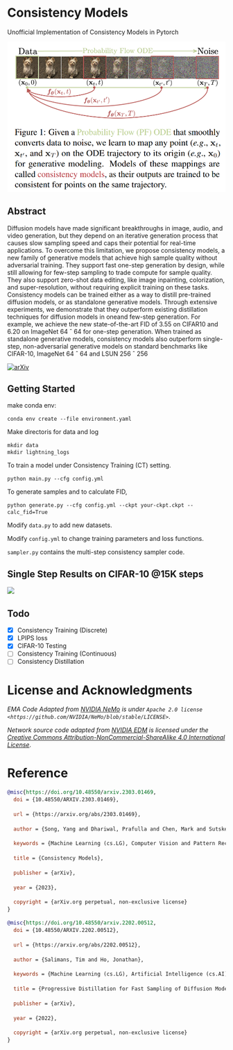 # Consistency Models
Unofficial Implementation of Consistency Models in Pytorch

![](contents/model.png)

## Abstract
Diffusion models have made significant breakthroughs in image, audio, and video generation,
but they depend on an iterative generation process
that causes slow sampling speed and caps their
potential for real-time applications. To overcome
this limitation, we propose consistency models,
a new family of generative models that achieve
high sample quality without adversarial training.
They support fast one-step generation by design,
while still allowing for few-step sampling to trade
compute for sample quality. They also support
zero-shot data editing, like image inpainting, colorization, and super-resolution, without requiring explicit training on these tasks. Consistency
models can be trained either as a way to distill
pre-trained diffusion models, or as standalone generative models. Through extensive experiments,
we demonstrate that they outperform existing distillation techniques for diffusion models in oneand few-step generation. For example, we achieve
the new state-of-the-art FID of 3.55 on CIFAR10 and 6.20 on ImageNet 64 ˆ 64 for one-step
generation. When trained as standalone generative models, consistency models also outperform
single-step, non-adversarial generative models on
standard benchmarks like CIFAR-10, ImageNet
64 ˆ 64 and LSUN 256 ˆ 256

[![arXiv](https://img.shields.io/badge/arXiv-2303.01469-b31b1b.svg?style=flat-square)](https://arxiv.org/abs/2303.01469)


## Getting Started

make conda env:
```
conda env create --file environment.yaml
```

Make directoris for data and log
```
mkdir data
mkdir lightning_logs
```

To train a model under Consistency Training (CT) setting.
```
python main.py --cfg config.yml
```

To generate samples and to calculate FID,
```
python generate.py --cfg config.yml --ckpt your-ckpt.ckpt --calc_fid=True
```

Modify ```data.py``` to add new datasets. 

Modify ```config.yml``` to change training parameters and loss functions.

```sampler.py``` contains the multi-step consistency sampler code.

## Single Step Results on CIFAR-10 @15K steps
![](contents/ct_cifar10_sample_1step.png)
## Todo

- [x] Consistency Training (Discrete)
- [x] LPIPS loss
- [x] CIFAR-10 Testing
- [ ] Consistency Training (Continuous)
- [ ] Consistency Distillation

# License and Acknowledgments
_EMA Code Adapted from [NVIDIA NeMo](https://github.com/NVIDIA/NeMo)  is under `Apache 2.0 license <https://github.com/NVIDIA/NeMo/blob/stable/LICENSE>`_.

_Network source code adapted from [NVIDIA EDM](https://github.com/NVlabs/edm) is licensed under the [Creative Commons Attribution-NonCommercial-ShareAlike 4.0 International License](http://creativecommons.org/licenses/by-nc-sa/4.0/)_.


# Reference

```bibtex
@misc{https://doi.org/10.48550/arxiv.2303.01469,
  doi = {10.48550/ARXIV.2303.01469},
  
  url = {https://arxiv.org/abs/2303.01469},
  
  author = {Song, Yang and Dhariwal, Prafulla and Chen, Mark and Sutskever, Ilya},
  
  keywords = {Machine Learning (cs.LG), Computer Vision and Pattern Recognition (cs.CV), Machine Learning (stat.ML), FOS: Computer and information sciences, FOS: Computer and information sciences},
  
  title = {Consistency Models},
  
  publisher = {arXiv},
  
  year = {2023},
  
  copyright = {arXiv.org perpetual, non-exclusive license}
}
```

```bibtex
@misc{https://doi.org/10.48550/arxiv.2202.00512,
  doi = {10.48550/ARXIV.2202.00512},
  
  url = {https://arxiv.org/abs/2202.00512},
  
  author = {Salimans, Tim and Ho, Jonathan},
  
  keywords = {Machine Learning (cs.LG), Artificial Intelligence (cs.AI), Machine Learning (stat.ML), FOS: Computer and information sciences, FOS: Computer and information sciences},
  
  title = {Progressive Distillation for Fast Sampling of Diffusion Models},
  
  publisher = {arXiv},
  
  year = {2022},
  
  copyright = {arXiv.org perpetual, non-exclusive license}
}
```